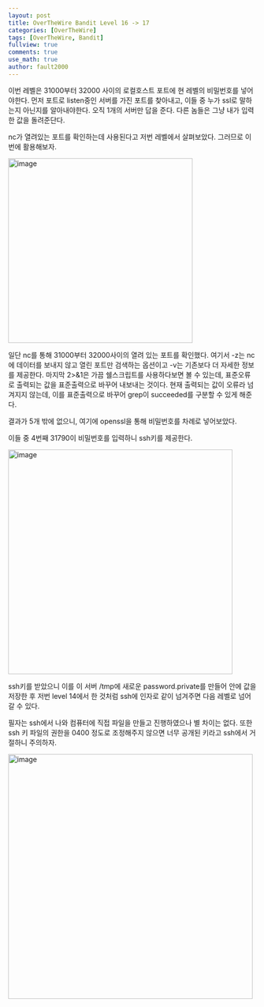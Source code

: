 ```yaml
---
layout: post
title: OverTheWire Bandit Level 16 -> 17
categories: [OverTheWire]
tags: [OverTheWire, Bandit]
fullview: true
comments: true
use_math: true
author: fault2000
---
```


이번 레벨은 31000부터 32000 사이의 로컬호스트 포트에 현 레벨의 비밀번호를 넣어야한다. 먼저 포트로 listen중인 서버를 가진 포트를 찾아내고, 이들 중 누가 ssl로 말하는지 아닌지를 알아내야한다. 오직 1개의 서버만 답을 준다. 다른 놈들은 그냥 내가 입력한 값을 돌려준단다.  

nc가 열려있는 포트를 확인하는데 사용된다고 저번 레벨에서 살펴보았다. 그러므로 이번에 활용해보자.

<img width="374" alt="image" src="https://user-images.githubusercontent.com/73513005/190904750-01ea744a-c801-4454-80dd-7bb230501625.png">

일단 nc를 통해 31000부터 32000사이의 열려 있는 포트를 확인했다. 여기서 -z는 nc에 데이터를 보내지 않고 열린 포트만 검색하는 옵션이고 -v는 기존보다 더 자세한 정보를 제공한다. 마지막 2>&1은 가끔 쉘스크립트를 사용하다보면 볼 수 있는데, 표준오류로 출력되는 값을 표준출력으로 바꾸어 내보내는 것이다. 현재 출력되는 값이 오류라 넘겨지지 않는데, 이를 표준출력으로 바꾸어 grep이 succeeded를 구분할 수 있게 해준다.  

결과가 5개 밖에 없으니, 여기에 openssl을 통해 비밀번호를 차례로 넣어보았다.  

이들 중 4번째 31790이 비밀번호를 입력하니 ssh키를 제공한다.  

<img width="455" alt="image" src="https://user-images.githubusercontent.com/73513005/190905599-12c530b5-8c16-492e-937c-3cd58a2c748f.png">

ssh키를 받았으니 이를 이 서버 /tmp에 새로운 password.private를 만들어 안에 값을 저장한 후 저번 level 14에서 한 것처럼 ssh에 인자로 같이 넘겨주면 다음 레벨로 넘어갈 수 있다.  

필자는 ssh에서 나와 컴퓨터에 직접 파일을 만들고 진행하였으나 별 차이는 없다. 또한 ssh 키 파일의 권한을 0400 정도로 조정해주지 않으면 너무 공개된 키라고 ssh에서 거절하니 주의하자.

<img width="496" alt="image" src="https://user-images.githubusercontent.com/73513005/190910515-8355962e-19b8-4089-b058-9f07b4eab580.png">